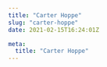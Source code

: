 ```yaml
---
title: "Carter Hoppe"
slug: "carter-hoppe"
date: 2021-02-15T16:24:01Z

meta:
  title: "Carter Hoppe"
---
```



